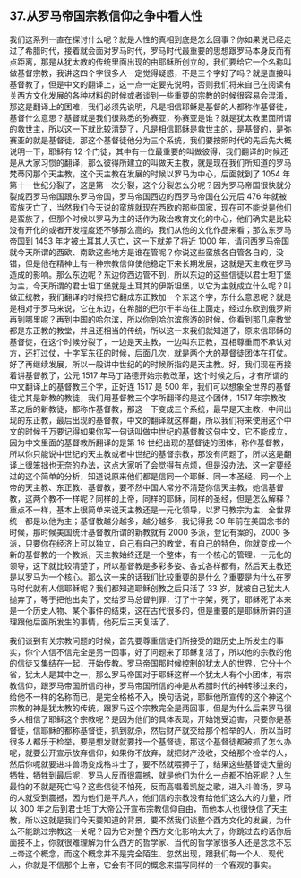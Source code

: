 ## 37.从罗马帝国宗教信仰之争中看人性
我们这系列一直在探讨什么呢？就是人性的真相到底是怎么回事？你如果说已经走过了希腊时代，接着就会面对罗马时代，罗马时代最重要的思想跟罗马本身反而有点距离，那是从犹太教的传统里面出现的由耶稣所创立的，我们要给它一个名称叫做基督宗教，我讲这四个字很多人一定觉得疑惑，不是三个字好了吗？就是直接叫基督教了，但是中文的翻译上，这一点一定要先说明，否则我们将来自己在阅读有关西方文化发展的各种材料的时候或者谈到一些重要的宗教的时候很容易会混淆，那这是翻译上的困难，我们必须先说明，凡是相信耶稣是基督的人都称作基督徒，基督什么意思？基督就是我们很熟悉的弥赛亚，弥赛亚是谁？就是犹太教里面所谓的救世主，所以这一下就比较清楚了，凡是相信耶稣是救世主的，是基督的，是弥赛亚的就是基督徒，那这个基督徒他分为三个系统，我们要按照时代的先后先大概说明一下，耶稣有 12 个门徒，其中有一位最重要的叫做彼得，我们翻译的时候还是从大家习惯的翻译，那么彼得所建立的叫做天主教，就是现在我们所知道的罗马梵蒂冈那个天主教，这个天主教在发展的时候以罗马为中心，后面就到了 1054 年第十一世纪分裂了，这是第一次分裂，这个分裂怎么分呢？因为罗马帝国很快就分裂成西罗马帝国跟东罗马帝国，罗马帝国西边的西罗马帝国在公元后 476 年就被蛮族灭亡了，当然我们今天说的蛮族就现在西欧的那些国家，现在可不能说是他们是蛮族了，但那个时候以罗马为主的话作为政治教育文化的中心，他们确实是比较没有开化的或者开发程度还不够那么高的，我们从他的文化作品来看；那么东罗马帝国到 1453 年才被土耳其人灭亡，这一下就差了将近 1000 年，请问西罗马帝国就今天所谓的西欧、南欧这些地方是谁在管呢？你说这些蛮族各自管各自的，没错，但是他在精神上有一种宗教信仰使他稳定下来长期发展，这就是天主教在罗马造成的影响。那么东边呢？东边你西边管不到，所以东边的这些信徒以君士坦丁堡为主，今天所谓的君士坦丁堡就是土耳其的伊斯坦堡，以它为主就成立什么呢？叫做正统教，我们翻译的时候把它翻成东正教加一个东这个字，东什么意思呢？就是是相对于罗马来说，它在东边，在希腊的巴尔干半岛往上面走，经过东欧到俄罗斯再到哪里呢？再到中国的哈尔滨，所以你到哈尔滨旅游的时候，你看到那几座教堂都是东正教的教堂，并且还相当的传统，所以这一来我们就知道了，原来信耶稣的基督徒，在这个时候分裂了，一边是天主教，一边叫东正教，互相尊重而不承认对方，还打过仗，十字军东征的时候，后面几次，就是两个大的基督徒团体在打仗。好了再继续发展，所以一般讲中世纪的的时候所指的是天主教。好，我们现在再接着讲基督教了，公元 1517 年马丁路德开始宗教改革，这个时候之后，才有所谓的中文翻译上的基督教三个字，正好连 1517 是 500 年，我们可以想象全世界的基督徒尤其是新教的教徒，我们用基督教三个字所翻译的是这个团体，1517 年宗教改革之后的新教徒，都称作基督教，那这一下变成三个系统，最早是天主教，中间出现的东正教，最后出现的基督教，中文的翻译就这样翻，所以我们将来使用这个中文的时候千万要记得如果你写一句话叫做中世纪的基督教这句中文，它不能成立，因为中文里面的基督教所翻译的是第 16 世纪出现的基督徒的团体，称作基督教，所以你只能说中世纪的天主教或者中世纪的基督宗教，那没有问题了，所以这是翻译上很笨拙也无奈的办法，这点大家听了会觉得有点烦，但是没办法，这一定要经过的这个简单的分析，知道说原来他们都是信同一个耶稣、同一本圣经、同一个上帝的天主教、东正教、基督教，要不然中国人常分不清楚你信天主教，她信基督教，这两个教不一样呢？同样的上帝，同样的耶稣，同样的圣经，但是怎么解释？重点不一样，基本上很简单来说天主教还是一元化领导，以罗马教宗为主，全世界统一都是以他为主；基督教越分越多，越分越多，我记得我 30 年前在美国念书的时候，那时候美国统计基督教所谓的新教就有 2000 多派，登记有案的，2000 多派，只要你在经济上可以独立，自己有自己的教堂，有自己的特色，你就变成一个新的基督教的一个教派，天主教始终还是一个整体，有一个核心的管理，一元化的领导，这下就比较清楚了，所以基督教是多彩多姿、各式各样都有，然后天主教还是以罗马为一个核心。那么这一来的话我们比较重要的是什么？重要是为什么在罗马时代就有人信耶稣呢？我们都知道耶稣创教之后只活了 33 岁，就被自己犹太人抛弃了，等于把他出卖了，交给罗马总督判罪，订了十字架，死了，耶稣死了本来是一个历史人物、某个事件的结束，这在古代很多的，但是重要的是耶稣所讲的道理跟他后面所发生的事情，他死后三天复活了。


我们谈到有关宗教问题的时候，首先要尊重信徒们所接受的跟历史上所发生的事实，你个人信不信完全是另一回事，好了问题来了耶稣复活了，所以他的宗教的他的信徒又集结在一起，开始传教。罗马帝国那时候控制的犹太人的世界，它分十个省，犹太人是其中之一，那么罗马帝国对于耶稣这样一个犹太人有个小团体，有宗教信仰，跟罗马帝国所信的神，罗马帝国所信的神是从希腊时代的神转移过来的，给他不一样的名称而已，是完全格格不入，换句话说，耶稣他所宣传的这个神这个宗教的神是犹太教的传统，跟罗马这个宗教完全是两回事，但是为什么后来罗马很多人相信了耶稣这个宗教呢？是因为他们的具体表现，开始饱受迫害，只要你是基督徒，信耶稣的都称基督徒，抓到就杀，然后财产就交给那个检举的人，所以当时很多人都乐于检举，要是想发财就要找一个基督徒，那这个基督徒都被抓了怎么办呢，就要公开宣示放弃信仰，如果你不放弃，就把财产没收，交给那个检举的人，然后你呢就要进斗兽场变成格斗士了，要不然就喂狮子了，结果这些基督徒大量的牺牲，牺牲到最后呢，罗马人反而很震撼，就是他们为什么一点都不怕死呢？人生最怕的不就是死亡吗？这些信徒不怕死，反而高唱着凯旋之歌，进入斗兽场，罗马的人就受到震撼，因为他们是平凡人，他们信的宗教没有给他们这么大的力量，所以 300 年之后到君士坦丁大帝公开宣布宗教信仰自由，而他本人也很快信了天主教，所以这就是我们今天要知道的背景，要不然我们谈整个西方文化的发展，为什么不能跳过宗教这一关呢？因为它对整个西方文化影响太大了，你跳过去的话你后面接不上，你就很难理解为什么西方的哲学家、当代的哲学家很多人还是念念不忘上帝这个概念，而这个概念并不是完全陌生、忽然出现，跟我们每一个人、现代人，你就是不信那个上帝，它会有不同的概念来描写同样的一个客观的事实。

